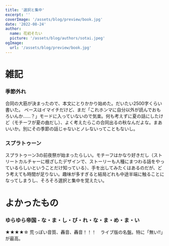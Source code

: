 ```yaml
---
title: '選択と集中'
excerpt: ''
coverImage: '/assets/blog/preview/book.jpg'
date: '2022-08-24'
author:
  name: 花初そたい
  picture: '/assets/blog/authors/sotai.jpeg'
ogImage:
  url: '/assets/blog/preview/book.jpg'
---
```

# 雑記
### 季節外れ
合同の大筋が決まったので、本文にとりかかり始めた。だいたい2500字くらい書いた。
ペースはイマイチだけど、まだ「これホンマに自分以外が読んでおもろいんか……？」モードに入っていないので気楽。何も考えずに夏の話にしたけど（モチーフが夏の曲だし）、よく考えたらこの合同出るの秋なんだよな。まあいいか。別にその季節の話じゃないとノレないってこともないし。

### スプラトゥーン
スプラトゥーン3の前夜祭が始まったらしい。モチーフはかなり好きだし（ストリートカルチャーに根ざしたデザインで、ストーリーも人種にまつわる話をやっているらしいということだけ知っている）、手を出してみたくはあるのだが、どう考えても時間が足りない。趣味が多すぎると結局どれも中途半端に触ることになってしまうし、そろそろ選択と集中を覚えたい。



# よかったもの
### ゆらゆら帝国 - な・ま・し・び・れ・な・ま・め・ま・い
★★★★☆
荒っぽい音質、轟音、轟音！！！　ライブ版の名盤。特に「無い!!」が最高。